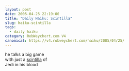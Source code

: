 ```yaml
---
layout: post
date: 2005-04-25 22:19:00
title: "Daily Haiku: Scintilla"
slug: haiku-scintilla
tags:
  - daily haiku
category: RobWeychert.com V4
canonical: https://v4.robweychert.com/haiku/2005/04/25/
---
```


he talks a big game  
with just a [scintilla](http://dictionary.reference.com/wordoftheday/archive/2005/04/25.html) of  
Jedi in his blood